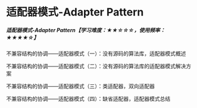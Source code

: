 # 适配器模式-Adapter Pattern

##### 适配器模式-Adapter Pattern【学习难度：★★☆☆☆，使用频率：★★★★☆】

不兼容结构的协调——适配器模式（一）：没有源码的算法库，适配器模式概述

不兼容结构的协调——适配器模式（二）：没有源码的算法库的适配器模式解决方案

不兼容结构的协调——适配器模式（三）：类适配器，双向适配器

不兼容结构的协调——适配器模式（四）：缺省适配器，适配器模式总结